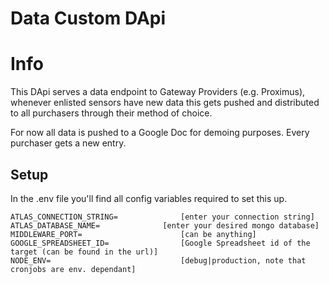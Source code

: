 # Data Custom DApi

# Info
This DApi serves a data endpoint to Gateway Providers (e.g. Proximus), whenever enlisted sensors
have new data this gets pushed and distributed to all purchasers through their method of choice.

For now all data is pushed to a Google Doc for demoing purposes.
Every purchaser gets a new entry.

## Setup
In the .env file you'll find all config variables required to set this up.
```
ATLAS_CONNECTION_STRING=              [enter your connection string]
ATLAS_DATABASE_NAME=      	      [enter your desired mongo database]
MIDDLEWARE_PORT=                      [can be anything]
GOOGLE_SPREADSHEET_ID=                [Google Spreadsheet id of the target (can be found in the url)]
NODE_ENV=                             [debug|production, note that cronjobs are env. dependant]
```
